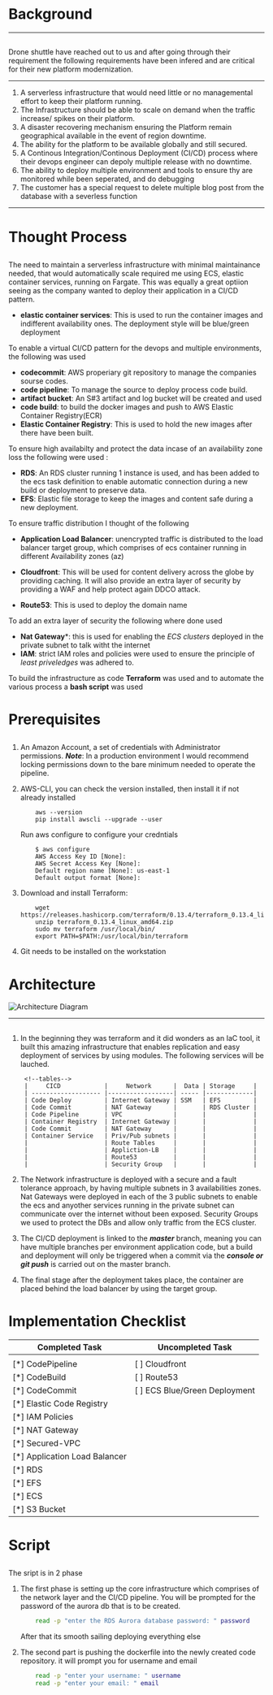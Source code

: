 
<!--Headings -->
# Background
<!-- horizonal rule -->
___
<!-- body -->
##
Drone shuttle have reached out to us and after going through their requirement the following requirements have been infered and are critical for their new platform modernization.

<!-- horizonal rule -->
___

<!--OL -->
1. A serverless infrastructure that would need little or no managemental effort to keep their platform running.
1. The Infrastructure should be able to scale on demand when the traffic increase/ spikes on their platform.
1. A disaster recovering mechanism ensuring the Platform remain geographical available in the event of region downtime.
1. The ability for the platform to be available globally and still secured.
1. A Continous Integration/Continous Deployment (CI/CD) process where their devops engineer can depoly multiple release with no downtime.
1. The ability to deploy multiple environment and tools to ensure thy are monitored while been seperated, and do debugging
1. The customer has a special request to delete multiple blog post from the database with a severless function

<!-- horizonal rule -->
___

<!--Headings -->
# Thought Process
<!-- body -->
##

The need to maintain a serverless infrastructure with minimal maintainance needed, that would automatically scale required me using ECS, elastic container services, running on Fargate. This was equally a great optiion seeing as the company wanted to deploy their application in a CI/CD pattern. 
<!-- UL -->
* **elastic container services**: This is used to run the container images and indifferent availability ones. The deployment style will be blue/green deployment

To enable a virtual CI/CD pattern for the devops and multiple environments, the following was used

<!-- UL -->
* **codecommit**: AWS properiary git repository to manage the companies sourse codes.
* **code pipeline**: To manage the source to deploy process code build.
* **artifact bucket**: An S#3 artifact and log bucket will be created and used
* **code build**: to build the docker images and push to AWS Elastic Container Registry(ECR)
* **Elastic Container Registry**: This is used to hold the new images after there have been built.

To ensure high availabilty and protect the data incase of an availability zone loss the  following were used :
<!-- UL -->
* **RDS**: An RDS cluster running 1 instance is used, and has been added to the ecs task definition to enable automatic connection during a new build or deployment to preserve data.
* **EFS**: Elastic file storage to keep the images and content safe during a new deployment.


To ensure traffic distribution I thought of the following
<!-- UL -->
* **Application Load Balancer**: unencrypted traffic is distributed to the load balancer target group, which comprises of ecs container running in different Availability zones (az)

* **Cloudfront**: This will be used for content delivery across the globe by providing caching. It will also provide an extra layer of security by providing a WAF and help protect again DDCO attack.

* **Route53**: This is used to deploy the domain name 

To add an extra layer of security the following where done used
<!-- UL -->
* **Nat Gateway***: this is used for enabling the *ECS clusters* deployed in the private subnet to talk witht the internet
* **IAM**: strict IAM roles and policies were used to ensure the principle of *least priveledges* was adhered to.

To build the infrastructure as code **Terraform** was used and to automate the various process a **bash script** was used

<!--Headings -->
# Prerequisites
<!-- body -->
##
<!--OL -->
1. An Amazon Account, a set of credentials with Administrator permissions. ***Note***: In a production environment I would recommend locking permissions down to the bare minimum needed to operate the pipeline.

1. AWS-CLI, you can check the version installed, then install it if not already installed
    ```
        aws --version
        pip install awscli --upgrade --user
    ```
    Run aws configure to configure your credntials
    ```
        $ aws configure
        AWS Access Key ID [None]: 
        AWS Secret Access Key [None]: 
        Default region name [None]: us-east-1
        Default output format [None]: 
1. Download and install Terraform:
    ```
        wget https://releases.hashicorp.com/terraform/0.13.4/terraform_0.13.4_linux_amd64.zip
        unzip terraform_0.13.4_linux_amd64.zip
        sudo mv terraform /usr/local/bin/
        export PATH=$PATH:/usr/local/bin/terraform
    ```
1. Git needs to be installed on the workstation

<!--Headings -->
# Architecture

<!--image-->
![Architecture Diagram](https://github.com/ochuko3d/Nordcloud/blob/main/Images/Architecture.jpeg)

<!-- horizonal rule -->
___
<!-- body -->
##
<!--OL -->
1. In the beginning they was terraform and it did wonders as an IaC tool, it built this amazing infrastructure that enables replication and easy deployment of services by using modules. The following services will be lauched.

        <!--tables-->
        |     CICD            |     Network      |  Data | Storage     |
        | ------------------- |------------------| ----- |-------------|
        | Code Deploy         | Internet Gateway | SSM   | EFS         |
        | Code Commit         | NAT Gateway      |       | RDS Cluster |
        | Code Pipeline       | VPC              |       |             |    
        | Container Registry  | Internet Gateway |       |             |
        | Code Commit         | NAT Gateway      |       |             |
        | Container Service   | Priv/Pub subnets |       |             |
        |                     | Route Tables     |       |             |
        |                     | Appliction-LB    |       |             |
        |                     | Route53          |       |             |
        |                     | Security Group   |       |             |

1. The Network infrastructure is deployed with a secure and a fault tolerance approach, by having multiple subnets in 3 availabilities zones. Nat Gateways were deployed in each of the 3 public subnets to enable the ecs and anyother services running in the private subnet can communicate over the internet without been exposed. Security Groups we used to protect the DBs and allow only traffic from the ECS cluster.

1. The CI/CD deployment is linked to the ***master*** branch, meaning you can have multiple branches per environment application code, but a build and deployment will only be triggered when a commit via the ***console or git push*** is carried out on the master branch.

1. The final stage after the deployment takes place, the container are placed behind the load balancer by using the target group.
<!--Headings -->
# Implementation Checklist

<!--tables-->

| Completed Task                   | Uncompleted Task             | 
| -------------------------------- |----------------------------- | 
| <!-- tasklist -->                |<!-- tasklist -->             |
|  [*] CodePipeline                | [ ] Cloudfront               | 
|  [*] CodeBuild                   | [ ] Route53                  |
|  [*] CodeCommit                  | [ ] ECS Blue/Green Deployment|
|  [*] Elastic Code Registry       |                              |  
|  [*] IAM Policies                |                              |
|  [*] NAT Gateway                 |                              |
|  [*] Secured-VPC                 |                              |
|  [*] Application Load Balancer   |                              |
|  [*] RDS                         |                              |
|  [*] EFS                         |                              |
|  [*] ECS                         |                              |
|  [*] S3 Bucket                   |                              |

<!--Headings -->
# Script

<!-- body -->
## 
The sript is in 2 phase
<!--OL -->
1. The first phase is setting up the core infrastructure which comprises of the network layer and the CI/CD pipeline. You will be prompted for the password of the aurora db that is to be created.

    <!-- Github Markdown--->

    <!--Code Block-->

    ```bash
        read -p "enter the RDS Aurora database password: " password
    ```
    After that its smooth sailing deploying everything else
1. The second part is pushing the dockerfile into the newly created code repository. it will prompt you for username and email
    <!-- Github Markdown--->
    <!--Code Block-->

    ```bash
        read -p "enter your username: " username
        read -p "enter your email: " email
     ```
